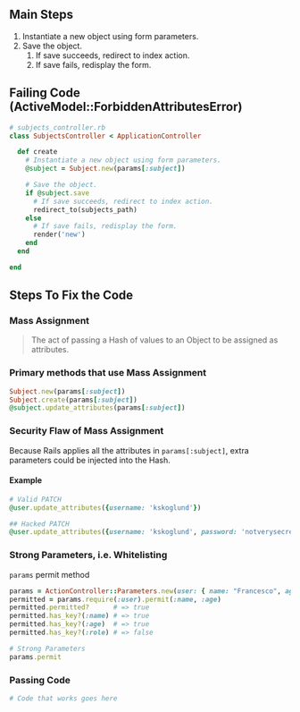 ## Main Steps

1. Instantiate a new object using form parameters.
1. Save the object.
    1. If save succeeds, redirect to index action.
    1. If save fails, redisplay the form.

## Failing Code (ActiveModel::ForbiddenAttributesError)

```ruby
# subjects_controller.rb
class SubjectsController < ApplicationController

  def create
    # Instantiate a new object using form parameters.
    @subject = Subject.new(params[:subject])

    # Save the object.
    if @subject.save
      # If save succeeds, redirect to index action.
      redirect_to(subjects_path)
    else
      # If save fails, redisplay the form.
      render('new')
    end
  end

end

```

## Steps To Fix the Code

### Mass Assignment

> The act of passing a Hash of values to an Object to be assigned as attributes.

### Primary methods that use Mass Assignment

```ruby
Subject.new(params[:subject])
Subject.create(params[:subject])
@subject.update_attributes(params[:subject])
```

### Security Flaw of Mass Assignment

Because Rails applies all the attributes in `params[:subject]`, extra parameters could be injected into the Hash.

#### Example

```ruby
# Valid PATCH
@user.update_attributes({username: 'kskoglund'})

## Hacked PATCH
@user.update_attributes({username: 'kskoglund', password: 'notverysecretanymore', admin: true})
```

### Strong Parameters, i.e. Whitelisting

`params` permit method

```ruby
params = ActionController::Parameters.new(user: { name: "Francesco", age: 22, role: "admin" })
permitted = params.require(:user).permit(:name, :age)
permitted.permitted?      # => true
permitted.has_key?(:name) # => true
permitted.has_key?(:age)  # => true
permitted.has_key?(:role) # => false
```



```ruby
# Strong Parameters
params.permit
```

### Passing Code

```ruby
# Code that works goes here
```

